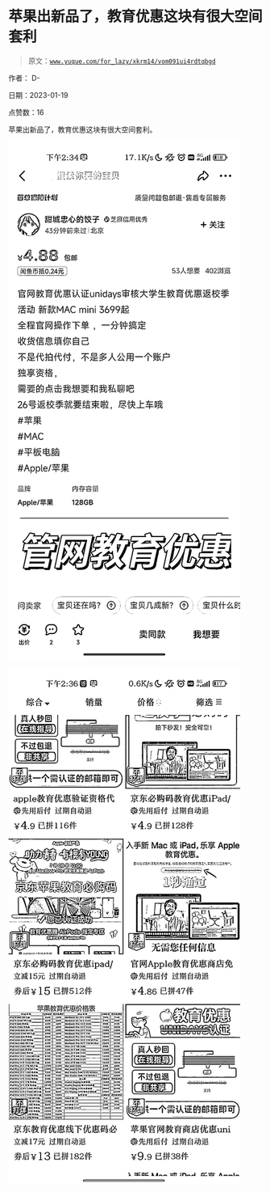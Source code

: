 # 苹果出新品了，教育优惠这块有很大空间套利

> 原文：[`www.yuque.com/for_lazy/xkrm14/vom091ui4rdtqbgd`](https://www.yuque.com/for_lazy/xkrm14/vom091ui4rdtqbgd)



作者： D- 

日期：2023-01-19 

点赞数：16 

苹果出新品了，教育优惠这块有很大空间套利。 

![](img/2ef499b84af8fae7d06c0ebb241c792e.png) 

![](img/60708aabbd617af74b97d3e16e4477a7.png) 

